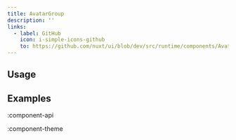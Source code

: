```yaml
---
title: AvatarGroup
description: ''
links:
  - label: GitHub
    icon: i-simple-icons-github
    to: https://github.com/nuxt/ui/blob/dev/src/runtime/components/AvatarGroup.vue
---
```


## Usage

## Examples

:component-api

:component-theme
